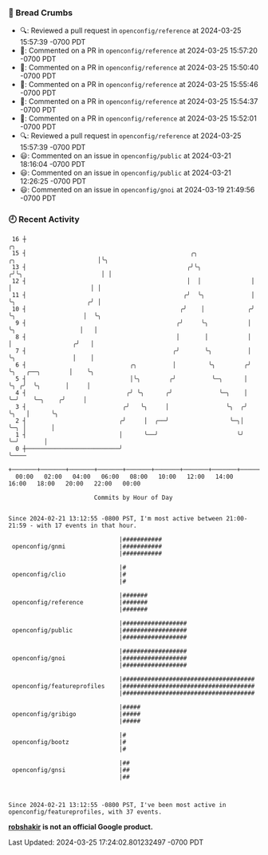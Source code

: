 ### 🍞 Bread Crumbs

 * 🔍: Reviewed a pull request in  `openconfig/reference` at 2024-03-25 15:57:39 -0700 PDT
 * 💬: Commented on a PR in  `openconfig/reference` at 2024-03-25 15:57:20 -0700 PDT
 * 💬: Commented on a PR in  `openconfig/reference` at 2024-03-25 15:50:40 -0700 PDT
 * 💬: Commented on a PR in  `openconfig/reference` at 2024-03-25 15:55:46 -0700 PDT
 * 💬: Commented on a PR in  `openconfig/reference` at 2024-03-25 15:54:37 -0700 PDT
 * 💬: Commented on a PR in  `openconfig/reference` at 2024-03-25 15:52:01 -0700 PDT
 * 🔍: Reviewed a pull request in  `openconfig/reference` at 2024-03-25 15:57:39 -0700 PDT
 * 😃: Commented on an issue in `openconfig/public` at 2024-03-21 18:16:04 -0700 PDT
 * 😃: Commented on an issue in `openconfig/public` at 2024-03-21 12:26:25 -0700 PDT
 * 😃: Commented on an issue in `openconfig/gnoi` at 2024-03-19 21:49:56 -0700 PDT

### 🕘 Recent Activity
```
 16 ┼                                                                                         ╭╮
 15 ┤                                              ╭╮                ╭╮                       │╰╮
 13 ┤                                             ╭╯╰╮              ╭╯╰╮                      │ │
 12 ┤                                             │  │              │  │                      │ │
 11 ┤                                            ╭╯  ╰╮             │  ╰╮                    ╭╯ │
 10 ┤                                           ╭╯    │            ╭╯   ╰╮                   │  ╰╮
  9 ┤                                          ╭╯     ╰╮           │     ╰╮                  │   │
  8 ┤                                          │       │           │      │                 ╭╯   │
  7 ┤                                         ╭╯       ╰╮          │      ╰╮                │    │
  6 ┤                             ╭╮          │         ╰╮        ╭╯       ╰╮   ╭──╮        │    ╰╮
  5 ┤                             │╰╮        ╭╯          ╰─╮      │         ╰╮ ╭╯  ╰╮       │     │
  4 ┤                            ╭╯ ╰╮      ╭╯             ╰─╮    │          ╰─╯    ╰─╮    ╭╯     │
  3 ┤                           ╭╯   ╰╮     │                ╰╮  ╭╯                   ╰╮   │      ╰╮
  2 ┤                          ╭╯     │  ╭──╯                 ╰─╮│                     ╰─╮ │       │
  1 ┤                          │      ╰──╯                      ╰╯                       ╰─╯       │
  0 ┼──────────────────────────╯                                                                   ╰────
    +───────+───────+───────+───────+───────+───────+───────+───────+───────+───────+───────+───────+────
  00:00   02:00   04:00   06:00   08:00   10:00   12:00   14:00   16:00   18:00   20:00   22:00   00:00   

						Commits by Hour of Day


Since 2024-02-21 13:12:55 -0800 PST, I'm most active between 21:00-21:59 - with 17 events in that hour.

```



```
                               |###########
 openconfig/gnmi               |###########
                               |###########

                               |#
 openconfig/clio               |#
                               |#

                               |#######
 openconfig/reference          |#######
                               |#######

                               |##################
 openconfig/public             |##################
                               |##################

                               |##################
 openconfig/gnoi               |##################
                               |##################

                               |#####################################
 openconfig/featureprofiles    |#####################################
                               |#####################################

                               |#####
 openconfig/gribigo            |#####
                               |#####

                               |#
 openconfig/bootz              |#
                               |#

                               |##
 openconfig/gnsi               |##
                               |##



Since 2024-02-21 13:12:55 -0800 PST, I've been most active in openconfig/featureprofiles, with 37 events.

```
**[robshakir](mailto:robjs@google.com) is not an official Google product.**  


Last Updated: 2024-03-25 17:24:02.801232497 -0700 PDT
